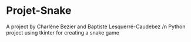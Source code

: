 # Projet-Snake
A project by Charlène Bezier and Baptiste Lesquerré-Caudebez /n
Python project using tkinter for creating a snake game
